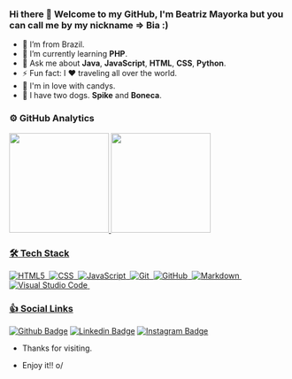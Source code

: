 ### Hi there 👋 Welcome to my GitHub, I'm Beatriz Mayorka but you can call me by my nickname => Bia :)

- :house_with_garden: I’m from Brazil.
- 🌱 I’m currently learning __PHP__.
- 💬 Ask me about __Java__, __JavaScript__, __HTML__, __CSS__, __Python__.
- ⚡ Fun fact: I :hearts: traveling all over the world.
- :doughnut: I'm in love with candys.
- :dog: I have two dogs. __Spike__ and __Boneca__. 

### ⚙️  GitHub Analytics
  <div center>
    <a href="https://github.com/beatrizmayorka">
    <img height="180em" src="https://github-readme-stats.vercel.app/api?username=beatrizmayorka&show_icons=true&theme=dracula&include_all_commits=true&count_private=true"/>
    <img height="180em" src="https://github-readme-stats.vercel.app/api/top-langs/?username=beatrizmayorka&layout=compact&langs_count=7&theme=dracula"/>
  </div>
  
### 🛠  Tech Stack
  
![HTML5](https://img.shields.io/badge/-HTML-05122A?style=flat&logo=HTML5)&nbsp;
![CSS](https://img.shields.io/badge/-CSS-05122A?style=flat&logo=CSS3&logoColor=1572B6)&nbsp;
![JavaScript](https://img.shields.io/badge/-JavaScript-05122A?style=flat&logo=javascript)&nbsp;
![Git](https://img.shields.io/badge/-Git-05122A?style=flat&logo=git)&nbsp;
![GitHub](https://img.shields.io/badge/-GitHub-05122A?style=flat&logo=github)&nbsp;
![Markdown](https://img.shields.io/badge/-Markdown-05122A?style=flat&logo=markdown)&nbsp;
![Visual Studio Code](https://img.shields.io/badge/-Visual%20Studio%20Code-05122A?style=flat&logo=visual-studio-code&logoColor=007ACC)&nbsp;
  
### :thumbsup: Social Links

[![Github Badge](https://img.shields.io/badge/-Github-000?style=flat-square&logo=Github&logoColor=white&link=https://github.com/beatrizmayorka)](https://github.com/beatrizmayorka)
[![Linkedin Badge](https://img.shields.io/badge/-LinkedIn-blue?style=flat-square&logo=Linkedin&logoColor=white&link=https://br.linkedin.com/in/beatriz-mayorka-de-aguiar-a40951198)](https://br.linkedin.com/in/beatriz-mayorka-de-aguiar-a40951198)
[![Instagram Badge](https://img.shields.io/badge/Instagram-E4405F?style=flat-square&logo=instagram&logoColor=white&link=https://www.instagram.com/bmayorka/?hl=pt-br)](https://www.instagram.com/bmayorka/?hl=pt-br)
  

- Thanks for visiting.

- Enjoy it!! o/
